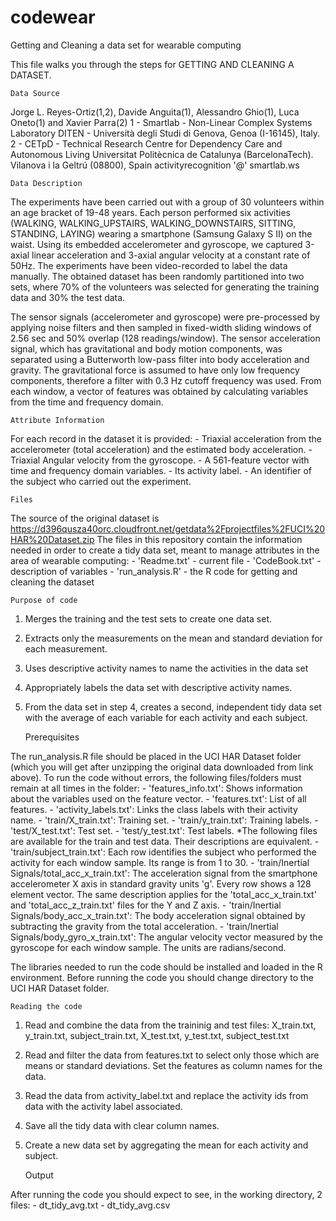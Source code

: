 # codewear
Getting and Cleaning a data set for wearable computing

This file walks you through the steps for GETTING AND CLEANING A DATASET.


	Data Source

Jorge L. Reyes-Ortiz(1,2), Davide Anguita(1), Alessandro Ghio(1), Luca Oneto(1) and Xavier Parra(2)
1 - Smartlab - Non-Linear Complex Systems Laboratory
DITEN - Università degli Studi di Genova, Genoa (I-16145), Italy. 
2 - CETpD - Technical Research Centre for Dependency Care and Autonomous Living
Universitat Politècnica de Catalunya (BarcelonaTech). Vilanova i la Geltrú (08800), Spain
activityrecognition '@' smartlab.ws


	Data Description

The experiments have been carried out with a group of 30 volunteers within an age bracket of 19-48 years. Each person performed six activities (WALKING, WALKING_UPSTAIRS, WALKING_DOWNSTAIRS, SITTING, STANDING, LAYING) wearing a smartphone (Samsung Galaxy S II) on the waist. Using its embedded accelerometer and gyroscope, we captured 3-axial linear acceleration and 3-axial angular velocity at a constant rate of 50Hz. The experiments have been video-recorded to label the data manually. The obtained dataset has been randomly partitioned into two sets, where 70% of the volunteers was selected for generating the training data and 30% the test data. 

The sensor signals (accelerometer and gyroscope) were pre-processed by applying noise filters and then sampled in fixed-width sliding windows of 2.56 sec and 50% overlap (128 readings/window). The sensor acceleration signal, which has gravitational and body motion components, was separated using a Butterworth low-pass filter into body acceleration and gravity. The gravitational force is assumed to have only low frequency components, therefore a filter with 0.3 Hz cutoff frequency was used. From each window, a vector of features was obtained by calculating variables from the time and frequency domain.


	Attribute Information

For each record in the dataset it is provided: 
	- Triaxial acceleration from the accelerometer (total acceleration) and the estimated body acceleration. 
	- Triaxial Angular velocity from the gyroscope. 
	- A 561-feature vector with time and frequency domain variables. 
	- Its activity label. 
	- An identifier of the subject who carried out the experiment.


	Files

The source of the original dataset is   https://d396qusza40orc.cloudfront.net/getdata%2Fprojectfiles%2FUCI%20HAR%20Dataset.zip
The files in this repository contain the information needed in order to create a tidy data set, meant to manage attributes in the area of wearable computing:
	- 'Readme.txt' - current file
    - 'CodeBook.txt' - description of variables
    - 'run_analysis.R' - the R code for getting and cleaning the dataset
	

    Purpose of code

1. Merges the training and the test sets to create one data set.
2. Extracts only the measurements on the mean and standard deviation for each measurement.
3. Uses descriptive activity names to name the activities in the data set
4. Appropriately labels the data set with descriptive activity names.
5. From the data set in step 4, creates a second, independent tidy data set with the average of each variable for each activity and each subject.


	Prerequisites
	
The run_analysis.R file should be placed in the UCI HAR Dataset folder (which you will get after unzipping the original data downloaded from link above). 
To run the code without errors, the following files/folders must remain at all times in the folder:
	- 'features_info.txt': Shows information about the variables used on the feature vector.
	- 'features.txt': List of all features.
	- 'activity_labels.txt': Links the class labels with their activity name.
	- 'train/X_train.txt': Training set.
	- 'train/y_train.txt': Training labels.
	- 'test/X_test.txt': Test set.
	- 'test/y_test.txt': Test labels.
	*The following files are available for the train and test data. Their descriptions are equivalent. 
	- 'train/subject_train.txt': Each row identifies the subject who performed the activity for each window sample. Its range is from 1 to 30. 
	- 'train/Inertial Signals/total_acc_x_train.txt': The acceleration signal from the smartphone accelerometer X axis in standard gravity units 'g'. Every row shows a 128 element vector. The same description applies for the 'total_acc_x_train.txt' and 'total_acc_z_train.txt' files for the Y and Z axis. 
	- 'train/Inertial Signals/body_acc_x_train.txt': The body acceleration signal obtained by subtracting the gravity from the total acceleration. 
	- 'train/Inertial Signals/body_gyro_x_train.txt': The angular velocity vector measured by the gyroscope for each window sample. The units are radians/second. 

The libraries needed to run the code should be installed and loaded in the R environment.
Before running the code you should change directory to the UCI HAR Dataset folder.


	Reading the code

1. Read and combine the data from the traininig and test files: X_train.txt, y_train.txt, subject_train.txt, X_test.txt, y_test.txt, subject_test.txt
2. Read and filter the data from features.txt to select only those which are means or standard deviations. Set the features as column names for the data.
3. Read the data from activity_label.txt and replace the activity ids from data with the activity label associated.
4. Save all the tidy data with clear column names.
5. Create a new data set by aggregating the mean for each activity and subject.
		
		
	Output	
	
After running the code you should expect to see, in the working directory, 2 files:
	- dt_tidy_avg.txt
	- dt_tidy_avg.csv 
		

